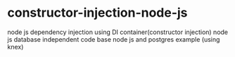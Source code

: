 # constructor-injection-node-js
node js dependency injection using DI container(constructor injection)
node js database independent code base
node js and postgres example (using knex)
